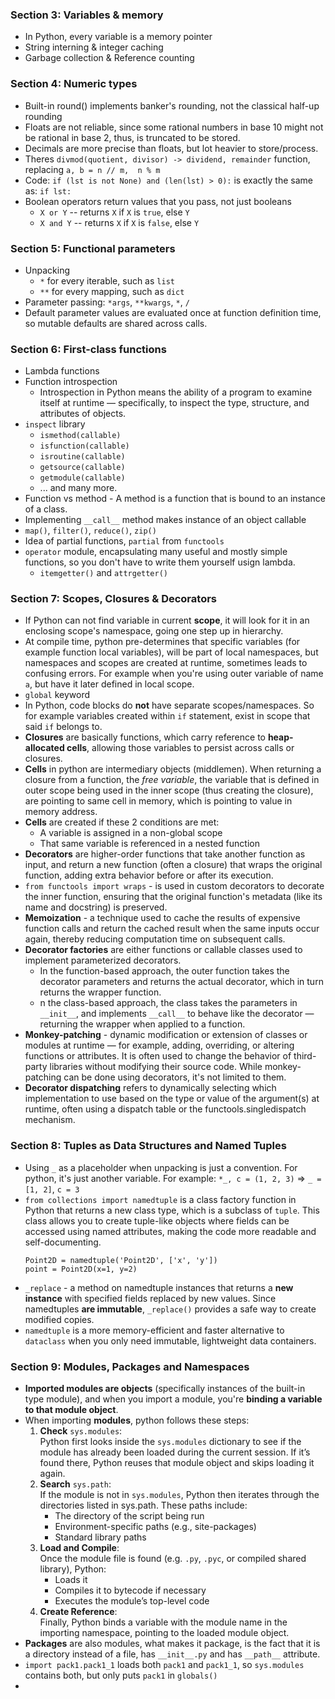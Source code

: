 ### Section 3: Variables & memory
* In Python, every variable is a memory pointer
* String interning & integer caching
* Garbage collection & Reference counting


### Section 4: Numeric types  
* Built-in round() implements banker's rounding, not the classical half-up rounding
* Floats are not reliable, since some rational numbers in base 10 might not be rational in base 2, thus, is truncated to be stored.
* Decimals are more precise than floats, but lot heavier to store/process.
* Theres `divmod(quotient, divisor) -> dividend, remainder` function, replacing `a, b = n // m,  n % m`
* Code: `if (lst is not None) and (len(lst) > 0):` is exactly the same as: `if lst:` 
* Boolean operators return values that you pass, not just booleans
  * `X or Y`   --  returns `X` if `X` is `true`, else `Y`
  * `X and Y`  --  returns `X` if `X` is `false`, else `Y`


### Section 5: Functional parameters
* Unpacking
    * `*` for every iterable, such as `list`
    * `**` for every mapping, such as `dict`
* Parameter passing: `*args`, `**kwargs`, `*`, `/`
* Default parameter values are evaluated once at function definition time, so mutable defaults are shared across calls. 


### Section 6: First-class functions
* Lambda functions
* Function introspection
  * Introspection in Python means the ability of a program to examine itself at runtime — specifically, to inspect the type, structure, and attributes of objects.
* `inspect` library
  * `ismethod(callable)`
  * `isfunction(callable)`
  * `isroutine(callable)`
  * `getsource(callable)`
  * `getmodule(callable)`
  * ... and many more.
* Function vs method - A method is a function that is bound to an instance of a class.
* Implementing `__call__` method makes instance of an object callable
* `map()`, `filter()`, `reduce()`, `zip()`
* Idea of partial functions, `partial` from `functools`
* `operator` module, encapsulating many useful and mostly simple functions, so you don't have to write them yourself usign lambda.
  * `itemgetter()` and `attrgetter()` 


### Section 7: Scopes, Closures & Decorators
* If Python can not find variable in current **scope**, it will look for it in an enclosing scope's namespace, going one step up in hierarchy.
* At compile time, python pre-determines that specific variables (for example function local variables), will be part of local namespaces, but namespaces and scopes are created at runtime, sometimes leads to confusing errors. For example when you're using outer variable of name `a`, but have it later defined in local scope.
* `global` keyword  
* In Python, code blocks do **not** have separate scopes/namespaces. So for example variables created within `if` statement, exist in scope that said `if` belongs to.
* **Closures** are basically functions, which carry reference to **heap-allocated cells**, allowing those variables to persist across calls or closures.
* **Cells** in python are intermediary objects (middlemen). When returning a closure from a function, the *free variable*, the variable that is defined in outer scope being used in the inner scope (thus creating the closure), are pointing to same cell in memory, which is pointing to value in memory address.
* **Cells** are created if these 2 conditions are met:
  * A variable is assigned in a non-global scope
  * That same variable is referenced in a nested function
* **Decorators** are higher-order functions that take another function as input, and return a new function (often a closure) that wraps the original function, adding extra behavior before or after its execution.
* `from functools import wraps` - is used in custom decorators to decorate the inner function, ensuring that the original function's metadata (like its name and docstring) is preserved.
* **Memoization** - a technique used to cache the results of expensive function calls and return the cached result when the same inputs occur again, thereby reducing computation time on subsequent calls.  
* **Decorator factories** are either functions or callable classes used to implement parameterized decorators.
  * In the function-based approach, the outer function takes the decorator parameters and returns the actual decorator, which in turn returns the wrapper function.
  * n the class-based approach, the class takes the parameters in `__init__`, and implements `__call__` to behave like the decorator — returning the wrapper when applied to a function.
* **Monkey-patching** - dynamic modification or extension of classes or modules at runtime — for example, adding, overriding, or altering functions or attributes. It is often used to change the behavior of third-party libraries without modifying their source code. While monkey-patching can be done using decorators, it's not limited to them.
* **Decorator dispatching** refers to dynamically selecting which implementation to use based on the type or value of the argument(s) at runtime, often using a dispatch table or the functools.singledispatch mechanism.


### Section 8: Tuples as Data Structures and Named Tuples
* Using `_` as a placeholder when unpacking is just a convention. For python, it's just another variable. For example: `*_, c = (1, 2, 3)` => `_ = [1, 2]`, `c = 3`
* `from collections import namedtuple` is a class factory function in Python that returns a new class type, which is a subclass of `tuple`. This class allows you to create tuple-like objects where fields can be accessed using named attributes, making the code more readable and self-documenting.
    ```
    Point2D = namedtuple('Point2D', ['x', 'y'])
    point = Point2D(x=1, y=2)
    ```
* `_replace` - a method on namedtuple instances that returns a **new instance** with specified fields replaced by new values. Since namedtuples **are immutable**, `_replace()` provides a safe way to create modified copies.
* `namedtuple` is a more memory-efficient and faster alternative to `dataclass` when you only need immutable, lightweight data containers.


### Section 9: Modules, Packages and Namespaces
* **Imported modules are objects** (specifically instances of the built-in type module), and when you import a module, you're **binding a variable to that module object**.
* When importing **modules**, python follows these steps:
  1. **Check** `sys.modules`:  
Python first looks inside the `sys.modules` dictionary to see if the module has already been loaded during the current session. If it’s found there, Python reuses that module object and skips loading it again.
  2. **Search** `sys.path`:  
If the module is not in `sys.modules`, Python then iterates through the directories listed in sys.path. These paths include:
      * The directory of the script being run
      * Environment-specific paths (e.g., site-packages)
      * Standard library paths
  3. **Load and Compile**:  
Once the module file is found (e.g. `.py`, `.pyc`, or compiled shared library), Python:
      * Loads it
      * Compiles it to bytecode if necessary
      * Executes the module’s top-level code
  4. **Create Reference**:  
Finally, Python binds a variable with the module name in the importing namespace, pointing to the loaded module object.
* **Packages** are also modules, what makes it package, is the fact that it is a directory instead of a file, has `__init__.py` and has `__path__` attribute.
* `import pack1.pack1_1` loads both `pack1` and `pack1_1`, so `sys.modules` contains both, but only puts `pack1` in `globals()`
* 